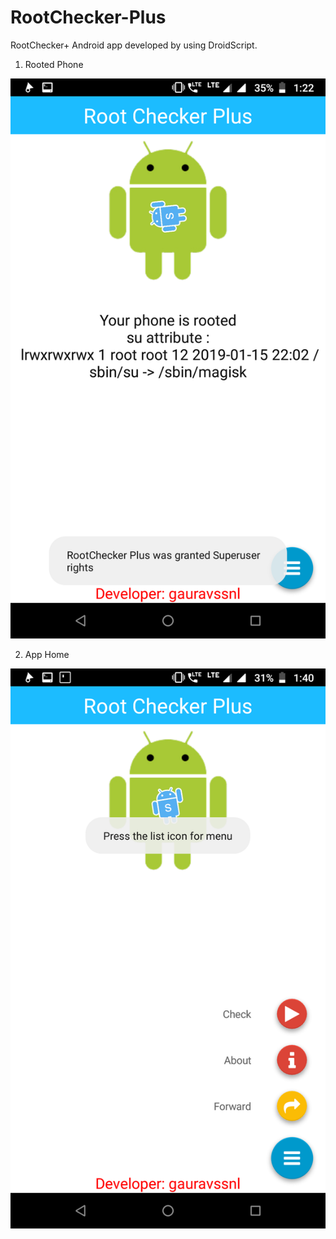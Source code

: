 # RootChecker-Plus
RootChecker+ Android app developed by using DroidScript.

1. Rooted Phone


![ScreenShot]( https://github.com/gauravssnl/RootChecker-Plus/blob/master/Screenshots/Screenshot_20190116-012252.png )


2. App Home

![ScreenShot]( https://github.com/gauravssnl/RootChecker-Plus/blob/master/Screenshots/Screenshot_20190116-014023.png )
